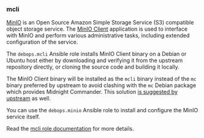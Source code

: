 ### mcli

[MinIO](https://min.io/) is an Open Source Amazon Simple Storage Service
(S3) compatible object storage service. The [MinIO
Client](https://docs.min.io/docs/minio-client-complete-guide)
application is used to interface with MinIO and perform various
administrative tasks, including extended configuration of the service.

The `debops.mcli` Ansible role installs MinIO Client binary on a Debian
or Ubuntu host either by downloading and verifying it from the upstream
repository directly, or cloning the source code and building it locally.

The MinIO Client binary will be installed as the `mcli` binary instead
of the `mc` binary preferred by upstream to avoid clashing with the `mc`
Debian package which provides Midnight Commander. This solution [is
suggested by
upstream](https://github.com/minio/mc/blob/master/CONFLICT.md) as well.

You can use the `debops.minio` Ansible role to install and configure the
MinIO service itself.

Read the [mcli role documentation](https://docs.debops.org/en/stable-3.0/ansible/roles/mcli/) for more details.
